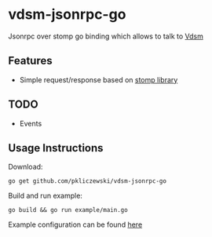 # vdsm-jsonrpc-go

Jsonrpc over stomp go binding which allows to talk to [Vdsm](https://github.com/ovirt/vdsm)

## Features

* Simple request/response based on [stomp library](https://github.com/go-stomp/stomp)

## TODO

* Events

## Usage Instructions

Download:

```
go get github.com/pkliczewski/vdsm-jsonrpc-go
```

Build and run example:

```
go build && go run example/main.go
```

Example configuration can be found [here](https://github.com/pkliczewski/vdsm-jsonrpc-go/blob/master/example/config.json)



